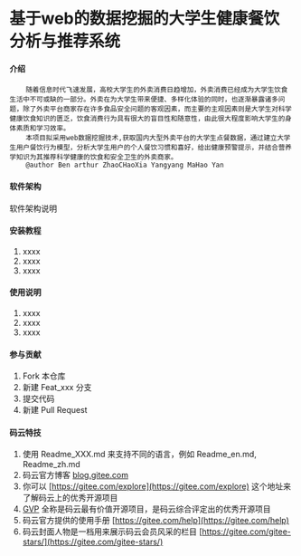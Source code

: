 # 基于web的数据挖掘的大学生健康餐饮分析与推荐系统

#### 介绍
        随着信息时代飞速发展，高校大学生的外卖消费日趋增加，外卖消费已经成为大学生饮食生活中不可或缺的一部分。外卖在为大学生带来便捷、多样化体验的同时，也逐渐暴露诸多问题，除了外卖平台商家存在许多食品安全问题的客观因素，而主要的主观因素则是大学生对科学健康饮食知识的匮乏，饮食消费行为具有很大的盲目性和随意性，由此很大程度影响大学生的身体素质和学习效率。
        本项目拟采用web数据挖掘技术,获取国内大型外卖平台的大学生点餐数据，通过建立大学生用户餐饮行为模型，分析大学生用户的个人餐饮习惯和喜好，给出健康预警提示，并结合营养学知识为其推荐科学健康的饮食和安全卫生的外卖商家。
        @author Ben arthur ZhaoCHaoXia Yangyang MaHao Yan  

#### 软件架构
软件架构说明


#### 安装教程

1.  xxxx
2.  xxxx
3.  xxxx

#### 使用说明

1.  xxxx
2.  xxxx
3.  xxxx

#### 参与贡献

1.  Fork 本仓库
2.  新建 Feat_xxx 分支
3.  提交代码
4.  新建 Pull Request


#### 码云特技

1.  使用 Readme\_XXX.md 来支持不同的语言，例如 Readme\_en.md, Readme\_zh.md
2.  码云官方博客 [blog.gitee.com](https://blog.gitee.com)
3.  你可以 [https://gitee.com/explore](https://gitee.com/explore) 这个地址来了解码云上的优秀开源项目
4.  [GVP](https://gitee.com/gvp) 全称是码云最有价值开源项目，是码云综合评定出的优秀开源项目
5.  码云官方提供的使用手册 [https://gitee.com/help](https://gitee.com/help)
6.  码云封面人物是一档用来展示码云会员风采的栏目 [https://gitee.com/gitee-stars/](https://gitee.com/gitee-stars/)
